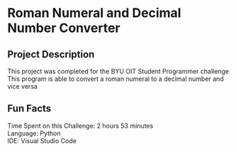# Roman Numeral and Decimal Number Converter

## Project Description
This project was completed for the BYU OIT Student Programmer challenge <br />
This program is able to convert a roman numeral to a decimal number and vice versa <br />

## Fun Facts
Time Spent on this Challenge: 2 hours 53 minutes <br />
Language: Python <br /> 
IDE: Visual Studio Code <br />
